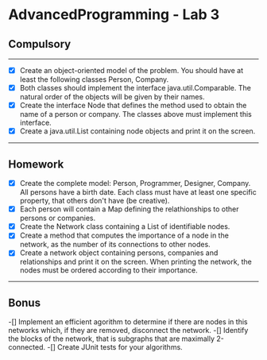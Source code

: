 # AdvancedProgramming - Lab 3

## Compulsory

----------

- [x] Create an object-oriented model of the problem. You should have at least the following classes Person, Company.
- [x] Both classes should implement the interface java.util.Comparable. The natural order of the objects will be given by their names.
- [x] Create the interface Node that defines the method used to obtain the name of a person or company. The classes above must implement this interface.
- [x] Create a java.util.List containing node objects and print it on the screen.

----------
## Homework
- [x] Create the complete model: Person, Programmer, Designer, Company. All persons have a birth date. Each class must have at least one specific property, that others don't have (be creative).
- [x] Each person will contain a Map defining the relathionships to other persons or companies.
- [x] Create the Network class containing a List of identifiable nodes.
- [x] Create a method that computes the importance of a node in the network, as the number of its connections to other nodes.
- [x] Create a network object containing persons, companies and relationships and print it on the screen. When printing the network, the nodes must be ordered according to their importance.

-----------------
## Bonus 
-[] Implement an efficient agorithm to determine if there are nodes in this networks which, if they are removed, disconnect the network.
-[] Identify the blocks of the network, that is subgraphs that are maximally 2-connected.
-[] Create JUnit tests for your algorithms.
